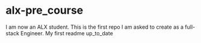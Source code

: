 # alx-pre_course
I am now an ALX student. This is the first repo I am asked to create as a full-stack Engineer.
My first readme
up_to_date